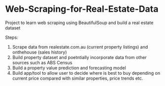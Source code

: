 # Web-Scraping-for-Real-Estate-Data
Project to learn web scraping using BeautifulSoup and build a real estate dataset

Steps:
1. Scrape data from realestate.com.au (current property listings) and onthehouse (sales history)
2. Build property dataset and poetntially incorporate data from other sources such as ABS Census
3. Build a property value prediction and forecasting model
4. Build app/tool to allow user to decide where is best to buy depending on current price compared with similar properties, price trends etc.
